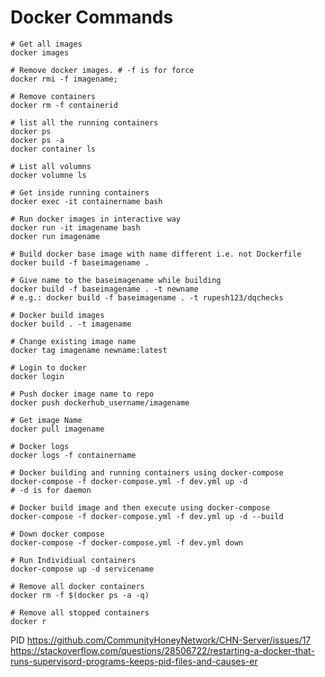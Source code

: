 # Docker Commands

```shell
# Get all images
docker images
```

```shell
# Remove docker images. # -f is for force
docker rmi -f imagename;
```

```shell
# Remove containers
docker rm -f containerid
```

```shell
# list all the running containers
docker ps
docker ps -a
docker container ls
```

```shell
# List all volumns
docker volumne ls
```

```shell
# Get inside running containers
docker exec -it containername bash
```

```shell
# Run docker images in interactive way
docker run -it imagename bash
docker run imagename
```

```shell
# Build docker base image with name different i.e. not Dockerfile
docker build -f baseimagename .
```

```shell
# Give name to the baseimagename while building
docker build -f baseimagename . -t newname
# e.g.: docker build -f baseimagename . -t rupesh123/dqchecks
```

```shell
# Docker build images
docker build . -t imagename
```

```shell
# Change existing image name
docker tag imagename newname:latest
```

```shell
# Login to docker
docker login
```

```shell
# Push docker image name to repo
docker push dockerhub_username/imagename
```

```shell
# Get image Name
docker pull imagename
```

```shell
# Docker logs
docker logs -f containername
```

```shell
# Docker building and running containers using docker-compose
docker-compose -f docker-compose.yml -f dev.yml up -d 
# -d is for daemon
```

```shell
# Docker build image and then execute using docker-compose
docker-compose -f docker-compose.yml -f dev.yml up -d --build
```

```shell
# Down docker compose
docker-compose -f docker-compose.yml -f dev.yml down
```

```shell
# Run Individiual containers
docker-compose up -d servicename
```

```shell
# Remove all docker containers
docker rm -f $(docker ps -a -q)
```

```shell
# Remove all stopped containers
docker r
```


PID
https://github.com/CommunityHoneyNetwork/CHN-Server/issues/17
https://stackoverflow.com/questions/28506722/restarting-a-docker-that-runs-supervisord-programs-keeps-pid-files-and-causes-er
